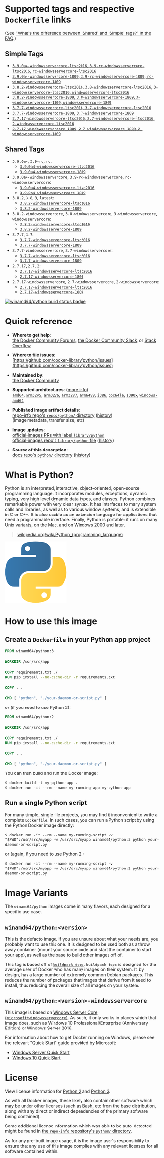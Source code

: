 <!--

********************************************************************************

WARNING:

    DO NOT EDIT "python/README.md"

    IT IS AUTO-GENERATED

    (from the other files in "python/" combined with a set of templates)

********************************************************************************

-->

# Supported tags and respective `Dockerfile` links

(See ["What's the difference between 'Shared' and 'Simple' tags?" in the FAQ](https://github.com/docker-library/faq#whats-the-difference-between-shared-and-simple-tags).)

## Simple Tags

-	[`3.9.0a4-windowsservercore-ltsc2016`, `3.9-rc-windowsservercore-ltsc2016`, `rc-windowsservercore-ltsc2016`](https://github.com/docker-library/python/blob/905c16b0473668acb80f717494789c438ab0f0f9/3.9-rc/windows/windowsservercore-ltsc2016/Dockerfile)
-	[`3.9.0a4-windowsservercore-1809`, `3.9-rc-windowsservercore-1809`, `rc-windowsservercore-1809`](https://github.com/docker-library/python/blob/905c16b0473668acb80f717494789c438ab0f0f9/3.9-rc/windows/windowsservercore-1809/Dockerfile)
-	[`3.8.2-windowsservercore-ltsc2016`, `3.8-windowsservercore-ltsc2016`, `3-windowsservercore-ltsc2016`, `windowsservercore-ltsc2016`](https://github.com/docker-library/python/blob/21d2ab0a50100ebdaf32f4bbb214bf21f857d1da/3.8/windows/windowsservercore-ltsc2016/Dockerfile)
-	[`3.8.2-windowsservercore-1809`, `3.8-windowsservercore-1809`, `3-windowsservercore-1809`, `windowsservercore-1809`](https://github.com/docker-library/python/blob/21d2ab0a50100ebdaf32f4bbb214bf21f857d1da/3.8/windows/windowsservercore-1809/Dockerfile)
-	[`3.7.7-windowsservercore-ltsc2016`, `3.7-windowsservercore-ltsc2016`](https://github.com/docker-library/python/blob/695bd3c10cdf1692a2af9abdc51f0eff99731e78/3.7/windows/windowsservercore-ltsc2016/Dockerfile)
-	[`3.7.7-windowsservercore-1809`, `3.7-windowsservercore-1809`](https://github.com/docker-library/python/blob/695bd3c10cdf1692a2af9abdc51f0eff99731e78/3.7/windows/windowsservercore-1809/Dockerfile)
-	[`2.7.17-windowsservercore-ltsc2016`, `2.7-windowsservercore-ltsc2016`, `2-windowsservercore-ltsc2016`](https://github.com/docker-library/python/blob/aab9eaf66f960332ab6e19c0d81e0b6e6fa90a3b/2.7/windows/windowsservercore-ltsc2016/Dockerfile)
-	[`2.7.17-windowsservercore-1809`, `2.7-windowsservercore-1809`, `2-windowsservercore-1809`](https://github.com/docker-library/python/blob/aab9eaf66f960332ab6e19c0d81e0b6e6fa90a3b/2.7/windows/windowsservercore-1809/Dockerfile)

## Shared Tags

-	`3.9.0a4`, `3.9-rc`, `rc`:
	-	[`3.9.0a4-windowsservercore-ltsc2016`](https://github.com/docker-library/python/blob/905c16b0473668acb80f717494789c438ab0f0f9/3.9-rc/windows/windowsservercore-ltsc2016/Dockerfile)
	-	[`3.9.0a4-windowsservercore-1809`](https://github.com/docker-library/python/blob/905c16b0473668acb80f717494789c438ab0f0f9/3.9-rc/windows/windowsservercore-1809/Dockerfile)
-	`3.9.0a4-windowsservercore`, `3.9-rc-windowsservercore`, `rc-windowsservercore`:
	-	[`3.9.0a4-windowsservercore-ltsc2016`](https://github.com/docker-library/python/blob/905c16b0473668acb80f717494789c438ab0f0f9/3.9-rc/windows/windowsservercore-ltsc2016/Dockerfile)
	-	[`3.9.0a4-windowsservercore-1809`](https://github.com/docker-library/python/blob/905c16b0473668acb80f717494789c438ab0f0f9/3.9-rc/windows/windowsservercore-1809/Dockerfile)
-	`3.8.2`, `3.8`, `3`, `latest`:
	-	[`3.8.2-windowsservercore-ltsc2016`](https://github.com/docker-library/python/blob/21d2ab0a50100ebdaf32f4bbb214bf21f857d1da/3.8/windows/windowsservercore-ltsc2016/Dockerfile)
	-	[`3.8.2-windowsservercore-1809`](https://github.com/docker-library/python/blob/21d2ab0a50100ebdaf32f4bbb214bf21f857d1da/3.8/windows/windowsservercore-1809/Dockerfile)
-	`3.8.2-windowsservercore`, `3.8-windowsservercore`, `3-windowsservercore`, `windowsservercore`:
	-	[`3.8.2-windowsservercore-ltsc2016`](https://github.com/docker-library/python/blob/21d2ab0a50100ebdaf32f4bbb214bf21f857d1da/3.8/windows/windowsservercore-ltsc2016/Dockerfile)
	-	[`3.8.2-windowsservercore-1809`](https://github.com/docker-library/python/blob/21d2ab0a50100ebdaf32f4bbb214bf21f857d1da/3.8/windows/windowsservercore-1809/Dockerfile)
-	`3.7.7`, `3.7`:
	-	[`3.7.7-windowsservercore-ltsc2016`](https://github.com/docker-library/python/blob/695bd3c10cdf1692a2af9abdc51f0eff99731e78/3.7/windows/windowsservercore-ltsc2016/Dockerfile)
	-	[`3.7.7-windowsservercore-1809`](https://github.com/docker-library/python/blob/695bd3c10cdf1692a2af9abdc51f0eff99731e78/3.7/windows/windowsservercore-1809/Dockerfile)
-	`3.7.7-windowsservercore`, `3.7-windowsservercore`:
	-	[`3.7.7-windowsservercore-ltsc2016`](https://github.com/docker-library/python/blob/695bd3c10cdf1692a2af9abdc51f0eff99731e78/3.7/windows/windowsservercore-ltsc2016/Dockerfile)
	-	[`3.7.7-windowsservercore-1809`](https://github.com/docker-library/python/blob/695bd3c10cdf1692a2af9abdc51f0eff99731e78/3.7/windows/windowsservercore-1809/Dockerfile)
-	`2.7.17`, `2.7`, `2`:
	-	[`2.7.17-windowsservercore-ltsc2016`](https://github.com/docker-library/python/blob/aab9eaf66f960332ab6e19c0d81e0b6e6fa90a3b/2.7/windows/windowsservercore-ltsc2016/Dockerfile)
	-	[`2.7.17-windowsservercore-1809`](https://github.com/docker-library/python/blob/aab9eaf66f960332ab6e19c0d81e0b6e6fa90a3b/2.7/windows/windowsservercore-1809/Dockerfile)
-	`2.7.17-windowsservercore`, `2.7-windowsservercore`, `2-windowsservercore`:
	-	[`2.7.17-windowsservercore-ltsc2016`](https://github.com/docker-library/python/blob/aab9eaf66f960332ab6e19c0d81e0b6e6fa90a3b/2.7/windows/windowsservercore-ltsc2016/Dockerfile)
	-	[`2.7.17-windowsservercore-1809`](https://github.com/docker-library/python/blob/aab9eaf66f960332ab6e19c0d81e0b6e6fa90a3b/2.7/windows/windowsservercore-1809/Dockerfile)

[![winamd64/python build status badge](https://img.shields.io/jenkins/s/https/doi-janky.infosiftr.net/job/multiarch/job/windows-amd64/job/python.svg?label=winamd64/python%20%20build%20job)](https://doi-janky.infosiftr.net/job/multiarch/job/windows-amd64/job/python/)

# Quick reference

-	**Where to get help**:  
	[the Docker Community Forums](https://forums.docker.com/), [the Docker Community Slack](http://dockr.ly/slack), or [Stack Overflow](https://stackoverflow.com/search?tab=newest&q=docker)

-	**Where to file issues**:  
	[https://github.com/docker-library/python/issues](https://github.com/docker-library/python/issues)

-	**Maintained by**:  
	[the Docker Community](https://github.com/docker-library/python)

-	**Supported architectures**: ([more info](https://github.com/docker-library/official-images#architectures-other-than-amd64))  
	[`amd64`](https://hub.docker.com/r/amd64/python/), [`arm32v5`](https://hub.docker.com/r/arm32v5/python/), [`arm32v6`](https://hub.docker.com/r/arm32v6/python/), [`arm32v7`](https://hub.docker.com/r/arm32v7/python/), [`arm64v8`](https://hub.docker.com/r/arm64v8/python/), [`i386`](https://hub.docker.com/r/i386/python/), [`ppc64le`](https://hub.docker.com/r/ppc64le/python/), [`s390x`](https://hub.docker.com/r/s390x/python/), [`windows-amd64`](https://hub.docker.com/r/winamd64/python/)

-	**Published image artifact details**:  
	[repo-info repo's `repos/python/` directory](https://github.com/docker-library/repo-info/blob/master/repos/python) ([history](https://github.com/docker-library/repo-info/commits/master/repos/python))  
	(image metadata, transfer size, etc)

-	**Image updates**:  
	[official-images PRs with label `library/python`](https://github.com/docker-library/official-images/pulls?q=label%3Alibrary%2Fpython)  
	[official-images repo's `library/python` file](https://github.com/docker-library/official-images/blob/master/library/python) ([history](https://github.com/docker-library/official-images/commits/master/library/python))

-	**Source of this description**:  
	[docs repo's `python/` directory](https://github.com/docker-library/docs/tree/master/python) ([history](https://github.com/docker-library/docs/commits/master/python))

# What is Python?

Python is an interpreted, interactive, object-oriented, open-source programming language. It incorporates modules, exceptions, dynamic typing, very high level dynamic data types, and classes. Python combines remarkable power with very clear syntax. It has interfaces to many system calls and libraries, as well as to various window systems, and is extensible in C or C++. It is also usable as an extension language for applications that need a programmable interface. Finally, Python is portable: it runs on many Unix variants, on the Mac, and on Windows 2000 and later.

> [wikipedia.org/wiki/Python_(programming_language)](https://en.wikipedia.org/wiki/Python_%28programming_language%29)

![logo](https://raw.githubusercontent.com/docker-library/docs/01c12653951b2fe592c1f93a13b4e289ada0e3a1/python/logo.png)

# How to use this image

## Create a `Dockerfile` in your Python app project

```dockerfile
FROM winamd64/python:3

WORKDIR /usr/src/app

COPY requirements.txt ./
RUN pip install --no-cache-dir -r requirements.txt

COPY . .

CMD [ "python", "./your-daemon-or-script.py" ]
```

or (if you need to use Python 2):

```dockerfile
FROM winamd64/python:2

WORKDIR /usr/src/app

COPY requirements.txt ./
RUN pip install --no-cache-dir -r requirements.txt

COPY . .

CMD [ "python", "./your-daemon-or-script.py" ]
```

You can then build and run the Docker image:

```console
$ docker build -t my-python-app .
$ docker run -it --rm --name my-running-app my-python-app
```

## Run a single Python script

For many simple, single file projects, you may find it inconvenient to write a complete `Dockerfile`. In such cases, you can run a Python script by using the Python Docker image directly:

```console
$ docker run -it --rm --name my-running-script -v "$PWD":/usr/src/myapp -w /usr/src/myapp winamd64/python:3 python your-daemon-or-script.py
```

or (again, if you need to use Python 2):

```console
$ docker run -it --rm --name my-running-script -v "$PWD":/usr/src/myapp -w /usr/src/myapp winamd64/python:2 python your-daemon-or-script.py
```

# Image Variants

The `winamd64/python` images come in many flavors, each designed for a specific use case.

## `winamd64/python:<version>`

This is the defacto image. If you are unsure about what your needs are, you probably want to use this one. It is designed to be used both as a throw away container (mount your source code and start the container to start your app), as well as the base to build other images off of.

This tag is based off of [`buildpack-deps`](https://hub.docker.com/_/buildpack-deps/). `buildpack-deps` is designed for the average user of Docker who has many images on their system. It, by design, has a large number of extremely common Debian packages. This reduces the number of packages that images that derive from it need to install, thus reducing the overall size of all images on your system.

## `winamd64/python:<version>-windowsservercore`

This image is based on [Windows Server Core (`microsoft/windowsservercore`)](https://hub.docker.com/r/microsoft/windowsservercore/). As such, it only works in places which that image does, such as Windows 10 Professional/Enterprise (Anniversary Edition) or Windows Server 2016.

For information about how to get Docker running on Windows, please see the relevant "Quick Start" guide provided by Microsoft:

-	[Windows Server Quick Start](https://msdn.microsoft.com/en-us/virtualization/windowscontainers/quick_start/quick_start_windows_server)
-	[Windows 10 Quick Start](https://msdn.microsoft.com/en-us/virtualization/windowscontainers/quick_start/quick_start_windows_10)

# License

View license information for [Python 2](https://docs.python.org/2/license.html) and [Python 3](https://docs.python.org/3/license.html).

As with all Docker images, these likely also contain other software which may be under other licenses (such as Bash, etc from the base distribution, along with any direct or indirect dependencies of the primary software being contained).

Some additional license information which was able to be auto-detected might be found in [the `repo-info` repository's `python/` directory](https://github.com/docker-library/repo-info/tree/master/repos/python).

As for any pre-built image usage, it is the image user's responsibility to ensure that any use of this image complies with any relevant licenses for all software contained within.
